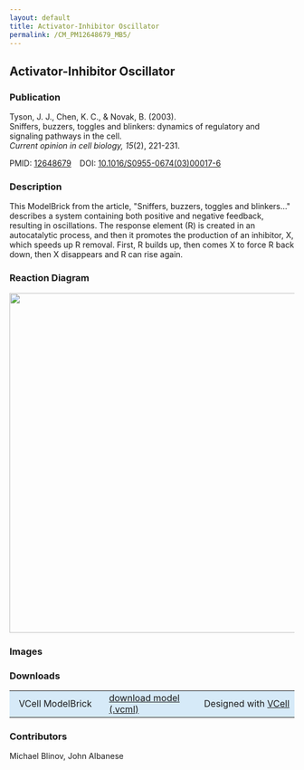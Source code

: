 ```yaml
---
layout: default
title: Activator-Inhibitor Oscillator
permalink: /CM_PM12648679_MB5/
---
```


## Activator-Inhibitor Oscillator
### Publication

Tyson, J. J., Chen, K. C., & Novak, B. (2003). <br />
Sniffers, buzzers, toggles and blinkers: dynamics of regulatory and signaling pathways in the cell. <br />
<i>Current opinion in cell biology, 15</i>(2), 221-231.

PMID:  [12648679](https://www.ncbi.nlm.nih.gov/pubmed/12648679) &ensp; DOI: [10.1016/S0955-0674(03)00017-6](https://doi.org/10.1016/S0955-0674(03)00017-6)

### Description
This ModelBrick from the article, "Sniffers, buzzers, toggles and blinkers…" describes a system containing both positive and negative feedback, resulting in oscillations. The response element (R) is created in an autocatalytic process, and then it promotes the production of an inhibitor, X, which speeds up R removal. First, R builds up, then comes X to force R back down, then X disappears and R can rise again.

### Reaction Diagram
<img src="https://vcellapi.cam.uchc.edu/biomodel/173277154/diagram" width="600"/>

### Images
 
### Downloads

<center>
 <table width="100%">
  <td width="33%" bgcolor="#D6EAF8">&nbsp; VCell ModelBrick </td>
  <td width="33%" bgcolor="#D6EAF8"><a href="https://vcellapi.cam.uchc.edu/biomodel/173277154/biomodel.vcml" type="application/vcml+xml" download="VCBioModel_173277154.vcml">download model (.vcml)</a></td>
  <td width="33%" bgcolor="#D6EAF8"> Designed with <a href="http://vcell.org"> VCell</a></td>
 </table>
</center>

### Contributors

Michael Blinov, John Albanese



